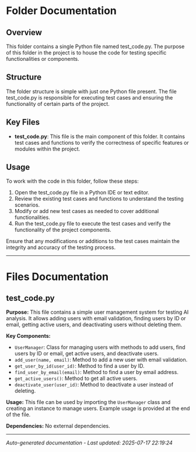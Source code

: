 # Folder Documentation

## Overview
This folder contains a single Python file named test_code.py. The purpose of this folder in the project is to house the code for testing specific functionalities or components.

## Structure
The folder structure is simple with just one Python file present. The file test_code.py is responsible for executing test cases and ensuring the functionality of certain parts of the project.

## Key Files
- **test_code.py**: This file is the main component of this folder. It contains test cases and functions to verify the correctness of specific features or modules within the project.

## Usage
To work with the code in this folder, follow these steps:
1. Open the test_code.py file in a Python IDE or text editor.
2. Review the existing test cases and functions to understand the testing scenarios.
3. Modify or add new test cases as needed to cover additional functionalities.
4. Run the test_code.py file to execute the test cases and verify the functionality of the project components.

Ensure that any modifications or additions to the test cases maintain the integrity and accuracy of the testing process.

---

# Files Documentation

## test_code.py

**Purpose:** This file contains a simple user management system for testing AI analysis. It allows adding users with email validation, finding users by ID or email, getting active users, and deactivating users without deleting them.

**Key Components:**
- `UserManager`: Class for managing users with methods to add users, find users by ID or email, get active users, and deactivate users.
- `add_user(name, email)`: Method to add a new user with email validation.
- `get_user_by_id(user_id)`: Method to find a user by ID.
- `find_user_by_email(email)`: Method to find a user by email address.
- `get_active_users()`: Method to get all active users.
- `deactivate_user(user_id)`: Method to deactivate a user instead of deleting.

**Usage:** This file can be used by importing the `UserManager` class and creating an instance to manage users. Example usage is provided at the end of the file.

**Dependencies:** No external dependencies.

---
*Auto-generated documentation - Last updated: 2025-07-17 22:19:24*
